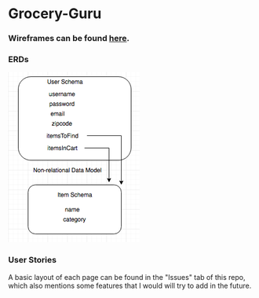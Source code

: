 # Grocery-Guru

### Wireframes can be found [here](wireframes.pdf).

### ERDs

![alt tag](https://github.com/klunghamer/Grocery-Guru/blob/master/ERD.png)

### User Stories

A basic layout of each page can be found in the "Issues" tab of this repo, which also mentions some features that I would will try to add in the future.


